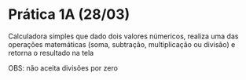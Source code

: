 # Prática 1A (28/03)

Calculadora simples que dado dois valores númericos, realiza uma das operações matemáticas (soma, subtração, multiplicação ou divisão) e retorna o resultado na tela

OBS: não aceita divisões por zero